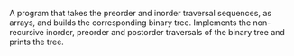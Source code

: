 A program that takes the preorder and inorder traversal sequences, as arrays, and builds the corresponding binary tree. Implements the non-recursive inorder, preorder and postorder traversals of the binary tree and prints the tree.